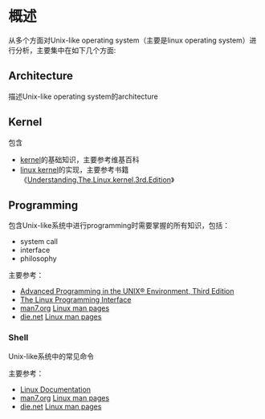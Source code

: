# 概述

从多个方面对Unix-like operating system（主要是linux operating system）进行分析，主要集中在如下几个方面:

## Architecture

描述Unix-like operating system的architecture

## Kernel

包含

- [kernel](https://en.wikipedia.org/wiki/Kernel_(operating_system))的基础知识，主要参考维基百科
- [linux kernel](https://en.wikipedia.org/wiki/Linux_kernel)的实现，主要参考书籍《[Understanding.The.Linux.kernel.3rd.Edition](https://www.oreilly.com/library/view/understanding-the-linux/0596005652/)》

## Programming

包含Unix-like系统中进行programming时需要掌握的所有知识，包括：

- system call
- interface
- philosophy

主要参考：

- [Advanced Programming in the UNIX® Environment, Third Edition](http://www.apuebook.com/toc3e.html)
- [The Linux Programming Interface](http://man7.org/tlpi/index.html)
- [man7.org](http://man7.org/index.html) [Linux man pages](http://man7.org/linux/man-pages/index.html)
- [die.net](https://www.die.net/) [Linux man pages](https://linux.die.net/man/)



### Shell

Unix-like系统中的常见命令

主要参考：

- [Linux Documentation](https://linux.die.net/)
- [man7.org](http://man7.org/index.html) [Linux man pages](http://man7.org/linux/man-pages/index.html)
- [die.net](https://www.die.net/) [Linux man pages](https://linux.die.net/man/)